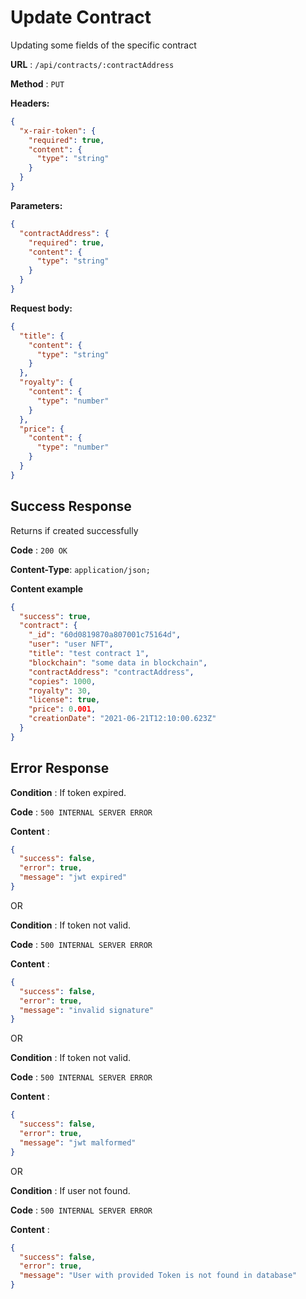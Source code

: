 # Update Contract

Updating some fields of the specific contract

**URL** : `/api/contracts/:contractAddress`

**Method** : `PUT`

**Headers:**

```json
{
  "x-rair-token": {
    "required": true,
    "content": {
      "type": "string"
    }
  }
}
```

**Parameters:**

```json
{
  "contractAddress": {
    "required": true,
    "content": {
      "type": "string"
    }
  }
}
```

**Request body:**

```json
{
  "title": {
    "content": {
      "type": "string"
    }
  },
  "royalty": {
    "content": {
      "type": "number"
    }
  },
  "price": {
    "content": {
      "type": "number"
    }
  }
}
```

## Success Response

Returns if created successfully

**Code** : `200 OK`

**Content-Type**: `application/json;`

**Content example**

```json
{
  "success": true,
  "contract": {
    "_id": "60d0819870a807001c75164d",
    "user": "user NFT",
    "title": "test contract 1",
    "blockchain": "some data in blockchain",
    "contractAddress": "contractAddress",
    "copies": 1000,
    "royalty": 30,
    "license": true,
    "price": 0.001,
    "creationDate": "2021-06-21T12:10:00.623Z"
  }
}
```

## Error Response

**Condition** : If token expired.

**Code** : `500 INTERNAL SERVER ERROR`

**Content** :

```json
{
  "success": false,
  "error": true,
  "message": "jwt expired"
}
```

OR

**Condition** : If token not valid.

**Code** : `500 INTERNAL SERVER ERROR`

**Content** :

```json
{
  "success": false,
  "error": true,
  "message": "invalid signature"
}
```

OR

**Condition** : If token not valid.

**Code** : `500 INTERNAL SERVER ERROR`

**Content** :

```json
{
  "success": false,
  "error": true,
  "message": "jwt malformed"
}
```

OR

**Condition** : If user not found.

**Code** : `500 INTERNAL SERVER ERROR`

**Content** :

```json
{
  "success": false,
  "error": true,
  "message": "User with provided Token is not found in database"
}
```

